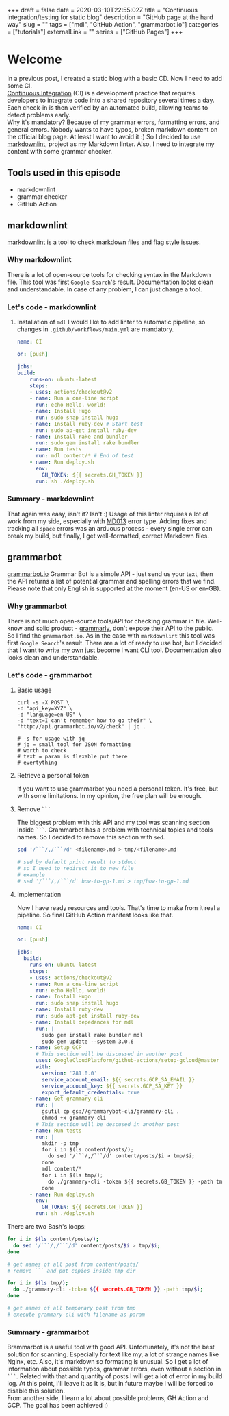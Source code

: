 +++
draft = false
date = 2020-03-10T22:55:02Z
title = "Continuous integration/testing for static blog"
description = "GitHub page at the hard way"
slug = ""
tags = ["mdl", "GitHub Action", "grammarbot.io"]
categories = ["tutorials"]
externalLink = ""
series = ["GitHub Pages"]
+++

# Welcome

In a previous post, I created a static blog with a basic CD.
Now I need to add some CI. \
[Continuous Integration][1] (CI) is a development practice
that requires developers to integrate code into a shared
repository several times a day. Each check-in is then verified
by an automated build, allowing teams to detect problems early. \
Why it's mandatory? Because of my grammar errors, formatting errors,
and general errors. Nobody wants to have typos, broken markdown content
on the official blog page. At least I want to avoid it :)
So I decided to use [markdownlint][2],
project as my Markdown linter. Also, I need to integrate my content with some grammar
checker.

## Tools used in this episode

- markdownlint
- grammar checker
- GitHub Action

## markdownlint

[markdownlint][2] is a tool to check markdown
files and flag style issues.

### Why markdownlint

There is a lot of open-source tools
for checking syntax in the Markdown file.
This tool was first `Google Search`'s result.
Documentation looks clean and understandable.
In case of any problem, I can just change a tool.

### Let's code - markdownlint

1. Installation of `mdl`
    I would like to add linter to automatic pipeline,
    so changes in `.github/workflows/main.yml` are mandatory.

    ```yaml {linenos=table}
    name: CI

    on: [push]

    jobs:
    build:
        runs-on: ubuntu-latest
        steps:
        - uses: actions/checkout@v2
        - name: Run a one-line script
          run: echo Hello, world!
        - name: Install Hugo
          run: sudo snap install hugo
        - name: Install ruby-dev # Start test
          run: sudo ap-get install ruby-dev
        - name: Install rake and bundler
          run: sudo gem install rake bundler
        - name: Run tests
          run: mdl content/* # End of test
        - name: Run deploy.sh
          env:
            GH_TOKEN: ${{ secrets.GH_TOKEN }}
          run: sh ./deploy.sh
    ```

### Summary - markdownlint

That again was easy, isn't it? Isn't :) Usage of this
linter requires a lot of work from my side, especially
with [MD013][3] error type. Adding fixes and tracking
all `space` errors was an arduous process -
every single error can break my build, but finally,
I get well-formatted, correct Markdown files.

## grammarbot

[grammarbot.io][3] Grammar Bot is a simple API -
just send us your text, then the API returns
a list of potential grammar and spelling errors
that we find. Please note that only English is
supported at the moment (en-US or en-GB).

### Why grammarbot

There is not much open-source tools/API
for checking grammar in file. Well-know and solid product -
[grammarly][5], don't expose their API to the public.
So I find the `grammarbot.io`. As in the case with
`markdownlint` this tool was
first `Google Search`'s result.
There are a lot of ready to use
bot, but I decided that I want to write [my own][6]
just become I want CLI tool.
Documentation also looks clean and understandable.

### Let's code - grammarbot

1. Basic usage

    ```console
    curl -s -X POST \
    -d "api_key=XYZ" \
    -d "language=en-US" \
    -d "text=I can't remember how to go their" \
    "http://api.grammarbot.io/v2/check" | jq .

    # -s for usage with jq
    # jq = small tool for JSON formatting
    # worth to check
    # text = param is flexable put there
    # evertything
    ```

1. Retrieve a personal token

    If you want to use grammarbot you need a personal token.
    It's free, but with some limitations. In my opinion, the free plan will
    be enough.

1. Remove ` ``` `

    The biggest problem with this API and my tool was
    scanning section inside ` ``` `.
    Grammarbot has a problem with technical
    topics and tools names. So I decided to remove this section with `sed`.

    ```bash
    sed '/```/,/```/d' <filename>.md > tmp/<filename>.md

    # sed by default print result to stdout
    # so I need to redirect it to new file
    # example
    # sed '/```/,/```/d' how-to-gp-1.md > tmp/how-to-gp-1.md
    ```

1. Implementation

    Now I have ready resources and tools.
    That's time to make from it real a pipeline.
    So final GitHub Action manifest looks like that.

      ```yaml {linenos=table}
      name: CI

      on: [push]

      jobs:
        build:
          runs-on: ubuntu-latest
          steps:
          - uses: actions/checkout@v2
          - name: Run a one-line script
            run: echo Hello, world!
          - name: Install Hugo
            run: sudo snap install hugo
          - name: Install ruby-dev
            run: sudo apt-get install ruby-dev
          - name: Install depedances for mdl
            run: |
              sudo gem install rake bundler mdl
              sudo gem update --system 3.0.6
          - name: Setup GCP
            # This section will be discussed in another post
            uses: GoogleCloudPlatform/github-actions/setup-gcloud@master
            with:
              version: '281.0.0'
              service_account_email: ${{ secrets.GCP_SA_EMAIL }}
              service_account_key: ${{ secrets.GCP_SA_KEY }}
              export_default_credentials: true
          - name: Get grammary-cli
            run: |
              gsutil cp gs://grammarybot-cli/grammary-cli .
              chmod +x grammary-cli
            # This section will be descused in another post
          - name: Run tests
            run: |
              mkdir -p tmp
              for i in $(ls content/posts/);
                do sed '/```/,/```/d' content/posts/$i > tmp/$i;
              done
              mdl content/*
              for i in $(ls tmp/);
                do ./grammary-cli -token ${{ secrets.GB_TOKEN }} -path tmp/$i;
              done
          - name: Run deploy.sh
            env:
              GH_TOKEN: ${{ secrets.GH_TOKEN }}
            run: sh ./deploy.sh
      ```

There are two Bash's loops:

  ```bash
  for i in $(ls content/posts/);
    do sed '/```/,/```/d' content/posts/$i > tmp/$i;
  done

  # get names of all post from content/posts/
  # remove ``` and put copies inside tmp dir
  ```

  ```bash
  for i in $(ls tmp/);
    do ./grammary-cli -token ${{ secrets.GB_TOKEN }} -path tmp/$i;
  done

  # get names of all temporary post from tmp
  # execute grammary-cli with filename as param
  ```

### Summary - grammarbot

Brammarbot is a useful tool with good API.
Unfortunately, it's not the best solution for scanning.
Especially for text like my, a lot of strange names
like Nginx, etc. Also, it's markdown so formating is unusual.
So I get a lot of information about possible typos, grammar
errors, even without a section in ` ``` `. Related with that
and quantity of posts I will get a lot of error in my build log.
At this point, I'll leave it as It is, but in future maybe I will
be forced to disable this solution. \
From another side, I learn a lot about possible problems,
GH Action and GCP. The goal has been achieved :)

[1]: https://www.thoughtworks.com/continuous-integration
[2]: https://github.com/markdownlint/markdownlint
[3]: https://github.com/markdownlint/markdownlint/blob/master/docs/RULES.md#md013---line-length
[4]: https://www.grammarbot.io/
[5]: https://app.grammarly.com/
[6]: https://3sky.github.io/posts/grammary-bot/